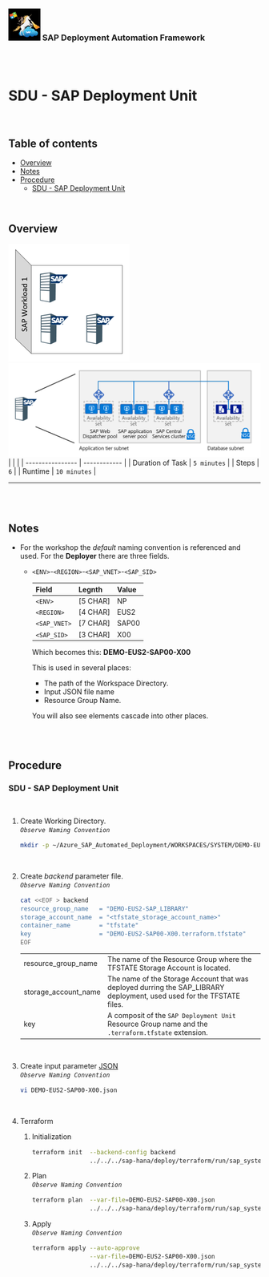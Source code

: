 ### <img src="../../../assets/images/UnicornSAPBlack256x256.png" width="64px"> SAP Deployment Automation Framework <!-- omit in toc -->
<br/><br/>

# SDU - SAP Deployment Unit <!-- omit in toc -->

<br/>

## Table of contents <!-- omit in toc -->

- [Overview](#overview)
- [Notes](#notes)
- [Procedure](#procedure)
  - [SDU - SAP Deployment Unit](#sdu---sap-deployment-unit)


<br/>

## Overview

![Block5a](assets/Block5a.png)
![Block5b](assets/Block5b.png)
|                  |              |
| ---------------- | ------------ |
| Duration of Task | `5 minutes`  |
| Steps            | `6`          |
| Runtime          | `10 minutes`  |

---

<br/><br/>

## Notes

- For the workshop the *default* naming convention is referenced and used. For the **Deployer** there are three fields.
  - `<ENV>`-`<REGION>`-`<SAP_VNET>`-`<SAP_SID>`

    | Field        | Legnth   | Value  |
    | ------------ | -------- | ------ |
    | `<ENV>`      | [5 CHAR] | NP     |
    | `<REGION>`   | [4 CHAR] | EUS2   |
    | `<SAP_VNET>` | [7 CHAR] | SAP00  |
    | `<SAP_SID>`  | [3 CHAR] | X00    |
  
    Which becomes this: **DEMO-EUS2-SAP00-X00**
    
    This is used in several places:
    - The path of the Workspace Directory.
    - Input JSON file name
    - Resource Group Name.

    You will also see elements cascade into other places.

<br/><br/>

## Procedure

### SDU - SAP Deployment Unit

<br/>

1. Create Working Directory.
    <br/>*`Observe Naming Convention`*<br/>
    ```bash
    mkdir -p ~/Azure_SAP_Automated_Deployment/WORKSPACES/SYSTEM/DEMO-EUS2-SAP00-X00; cd $_
    ```
    <br/>

2. Create *backend* parameter file.
    <br/>*`Observe Naming Convention`*<br/>
    ```bash
    cat <<EOF > backend
    resource_group_name   = "DEMO-EUS2-SAP_LIBRARY"
    storage_account_name  = "<tfstate_storage_account_name>"
    container_name        = "tfstate"
    key                   = "DEMO-EUS2-SAP00-X00.terraform.tfstate"
    EOF
    ```
    |                      |           |
    | -------------------- | --------- |
    | resource_group_name  | The name of the Resource Group where the TFSTATE Storage Account is located. |
    | storage_account_name | The name of the Storage Account that was deployed durring the SAP_LIBRARY deployment, used used for the TFSTATE files. |
    | key                  | A composit of the `SAP Deployment Unit` Resource Group name and the `.terraform.tfstate` extension. |
    <br/>

3. Create input parameter [JSON](templates/DEMO-EUS2-SAP00-X00.json)
    <br/>*`Observe Naming Convention`*<br/>
    ```bash
    vi DEMO-EUS2-SAP00-X00.json
    ```
    <br/>

4. Terraform
    1. Initialization
       ```bash
       terraform init  --backend-config backend                                        \
                       ../../../sap-hana/deploy/terraform/run/sap_system/
       ```

    2. Plan
       <br/>*`Observe Naming Convention`*<br/>
       ```bash
       terraform plan  --var-file=DEMO-EUS2-SAP00-X00.json                                \
                       ../../../sap-hana/deploy/terraform/run/sap_system/
       ```

    3. Apply
       <br/>*`Observe Naming Convention`*<br/>
       ```bash
       terraform apply --auto-approve                                                  \
                       --var-file=DEMO-EUS2-SAP00-X00.json                               \
                       ../../../sap-hana/deploy/terraform/run/sap_system/
       ```
       <br/>


<br/><br/><br/><br/>
